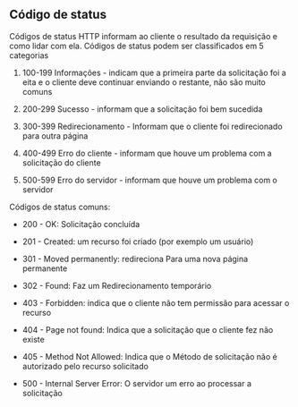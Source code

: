 ## Código de status

Códigos de status HTTP informam ao cliente o resultado da requisição e como lidar com ela. Códigos de status podem ser classificados em 5 categorias

1. 100-199 Informações - indicam que a primeira parte da solicitação foi a eita e o cliente deve continuar enviando o restante, não são muito comuns

2. 200-299 Sucesso - informam que a solicitação foi bem sucedida

3. 300-399 Redirecionamento - Informam que o cliente foi redirecionado para outra página

4. 400-499 Erro do cliente - informam que houve um problema com a solicitação do cliente

5. 500-599 Erro do servidor - informam que houve um problema com o servidor

Códigos de status comuns:

- 200 - OK: Solicitação concluída 

- 201 - Created: um recurso foi criado (por exemplo um usuário)

- 301 - Moved permanently: redireciona Para uma nova página permanente

- 302 - Found: Faz um Redirecionamento temporário

- 403 - Forbidden: indica que o cliente não tem permissão para acessar o recurso

- 404 - Page not found: Indica que a solicitação que o cliente fez não existe

- 405 - Method Not Allowed: Indica que o Método de solicitação não é autorizado pelo recurso solicitado

- 500 - Internal Server Error: O servidor um erro ao processar a solicitação 